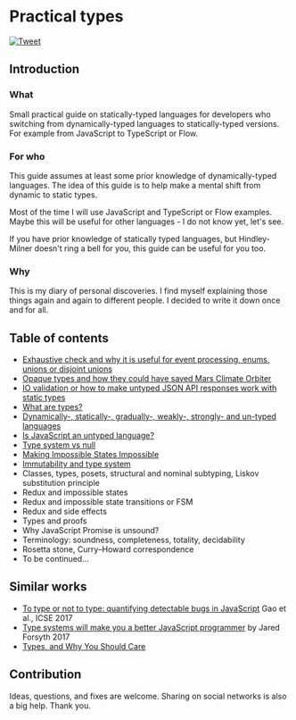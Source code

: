 # Practical types

[![Tweet][twitter-badge]][twitter]

## Introduction

### What
Small practical guide on statically-typed languages for developers who switching from dynamically-typed languages to statically-typed versions. For example from JavaScript to TypeScript or Flow.

### For who
This guide assumes at least some prior knowledge of dynamically-typed languages. The idea of this guide is to help make a mental shift from dynamic to static types.

Most of the time I will use JavaScript and TypeScript or Flow examples. Maybe this will be useful for other languages - I do not know yet, let's see.

If you have prior knowledge of statically typed languages, but Hindley-Milner doesn't ring a bell for you, this guide can be useful for you too.

### Why
This is my diary of personal discoveries. I find myself explaining those things again and again to different people. I decided to write it down once and for all.

## Table of contents
- [Exhaustive check and why it is useful for event processing, enums, unions or disjoint unions](posts/exhaustive-check.md)
- [Opaque types and how they could have saved Mars Climate Orbiter](posts/opaque-types.md)
- [IO validation or how to make untyped JSON API responses work with static types](posts/io-validation.md)
- [What are types?](posts/what-are-types.md)
- [Dynamically-, statically-, gradually-, weakly-, strongly- and un-typed languages](posts/dynamic-static-gradual-untyped.md)
- [Is JavaScript an untyped language?](posts/is-javascript-an-untyped-language.md)
- [Type system vs null](posts/type-system-vs-null.md)
- [Making Impossible States Impossible](posts/making-impossible-states-impossible.md)
- [Immutability and type system](posts/immutability-and-type-system.md)
- Classes, types, posets, structural and nominal subtyping, Liskov substitution principle
- Redux and impossible states
- Redux and impossible state transitions or FSM
- Redux and side effects
- Types and proofs
- Why JavaScript Promise is unsound?
- Terminology: soundness, completeness, totality, decidability
- Rosetta stone, Curry–Howard correspondence
- To be continued...

## Similar works

- [To type or not to type: quantifying detectable bugs in JavaScript](https://blog.acolyer.org/2017/09/19/to-type-or-not-to-type-quantifying-detectable-bugs-in-javascript/) Gao et al., ICSE 2017
- [Type systems will make you a better JavaScript programmer](https://jaredforsyth.com/type-systems-js-dev/#/) by Jared Forsyth 2017
- [Types, and Why You Should Care](https://www.youtube.com/watch?time_continue=1&v=0arFPIQatCU)

## Contribution
Ideas, questions, and fixes are welcome. Sharing on social networks is also a big help. Thank you.

[twitter]: https://twitter.com/intent/tweet?text=Check%20out%20small%20practical%20guide%20on%20Flow%20and%20TypeScript%20for%20JavaScript%20developers%0A%20by%20%40stereobooster%20https%3A%2F%2Fgithub.com%2Fstereobooster%2Fpractical-types%20%F0%9F%91%8D
[twitter-badge]: https://img.shields.io/twitter/url/https/github.com/stereobooster/react-ideal-image.svg?style=social
